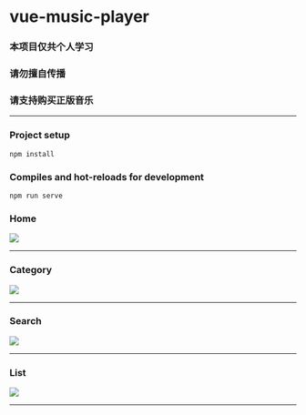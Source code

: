 # vue-music-player

### 本项目仅共个人学习
### 请勿擅自传播
### 请支持购买正版音乐

---

### Project setup

```
npm install
```

### Compiles and hot-reloads for development

```
npm run serve
```

### Home

![](./src/assets/images/Home.png)

---

### Category

![](./src/assets/images/Category.png)

---

### Search

![](./src/assets/images/Search.png)

---

### List

![](./src/assets/images/List.png)

---
